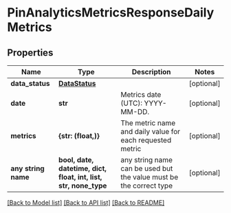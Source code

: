 # PinAnalyticsMetricsResponseDailyMetrics


## Properties
Name | Type | Description | Notes
------------ | ------------- | ------------- | -------------
**data_status** | [**DataStatus**](DataStatus.md) |  | [optional] 
**date** | **str** | Metrics date (UTC): YYYY-MM-DD. | [optional] 
**metrics** | **{str: (float,)}** | The metric name and daily value for each requested metric | [optional] 
**any string name** | **bool, date, datetime, dict, float, int, list, str, none_type** | any string name can be used but the value must be the correct type | [optional]

[[Back to Model list]](../README.md#documentation-for-models) [[Back to API list]](../README.md#documentation-for-api-endpoints) [[Back to README]](../README.md)


